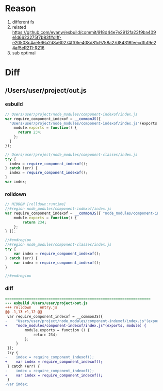 # Reason
1. different fs
2. related https://github.com/evanw/esbuild/commit/918d44e7e2912fa23f9ba409e1d6623275f7b83f#diff-e20508c4ae566a2d8a60274ff05e408d81c9758a27d84318feecdfbf9e24af5eR211-R216
3. sub optimal
# Diff
## /Users/user/project/out.js
### esbuild
```js
// Users/user/project/node_modules/component-indexof/index.js
var require_component_indexof = __commonJS({
  "Users/user/project/node_modules/component-indexof/index.js"(exports, module) {
    module.exports = function() {
      return 234;
    };
  }
});

// Users/user/project/node_modules/component-classes/index.js
try {
  index = require_component_indexof();
} catch (err) {
  index = require_component_indexof();
}
var index;
```
### rolldown
```js
// HIDDEN [rolldown:runtime]
//#region node_modules/component-indexof/index.js
var require_component_indexof = __commonJS({ "node_modules/component-indexof/index.js"(exports, module) {
	module.exports = function() {
		return 234;
	};
} });

//#endregion
//#region node_modules/component-classes/index.js
try {
	var index = require_component_indexof();
} catch (err) {
	var index = require_component_indexof();
}

//#endregion
```
### diff
```diff
===================================================================
--- esbuild	/Users/user/project/out.js
+++ rolldown	entry.js
@@ -1,13 +1,12 @@
 var require_component_indexof = __commonJS({
-    "Users/user/project/node_modules/component-indexof/index.js"(exports, module) {
+    "node_modules/component-indexof/index.js"(exports, module) {
         module.exports = function () {
             return 234;
         };
     }
 });
 try {
-    index = require_component_indexof();
+    var index = require_component_indexof();
 } catch (err) {
-    index = require_component_indexof();
+    var index = require_component_indexof();
 }
-var index;

```